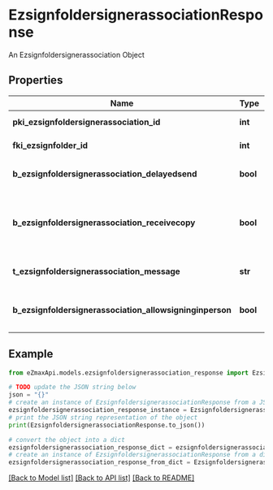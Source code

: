 # EzsignfoldersignerassociationResponse

An Ezsignfoldersignerassociation Object

## Properties

Name | Type | Description | Notes
------------ | ------------- | ------------- | -------------
**pki_ezsignfoldersignerassociation_id** | **int** | The unique ID of the Ezsignfoldersignerassociation | 
**fki_ezsignfolder_id** | **int** | The unique ID of the Ezsignfolder | 
**b_ezsignfoldersignerassociation_delayedsend** | **bool** | If this flag is true the signatory is part of a delayed send. | 
**b_ezsignfoldersignerassociation_receivecopy** | **bool** | If this flag is true. The signatory will receive a copy of every signed Ezsigndocument even if it ain&#39;t required to sign the document. | 
**t_ezsignfoldersignerassociation_message** | **str** | A custom text message that will be added to the email sent. | 
**b_ezsignfoldersignerassociation_allowsigninginperson** | **bool** | If the Ezsignfoldersignerassociation is allowed to sign in person or not | 

## Example

```python
from eZmaxApi.models.ezsignfoldersignerassociation_response import EzsignfoldersignerassociationResponse

# TODO update the JSON string below
json = "{}"
# create an instance of EzsignfoldersignerassociationResponse from a JSON string
ezsignfoldersignerassociation_response_instance = EzsignfoldersignerassociationResponse.from_json(json)
# print the JSON string representation of the object
print(EzsignfoldersignerassociationResponse.to_json())

# convert the object into a dict
ezsignfoldersignerassociation_response_dict = ezsignfoldersignerassociation_response_instance.to_dict()
# create an instance of EzsignfoldersignerassociationResponse from a dict
ezsignfoldersignerassociation_response_from_dict = EzsignfoldersignerassociationResponse.from_dict(ezsignfoldersignerassociation_response_dict)
```
[[Back to Model list]](../README.md#documentation-for-models) [[Back to API list]](../README.md#documentation-for-api-endpoints) [[Back to README]](../README.md)


